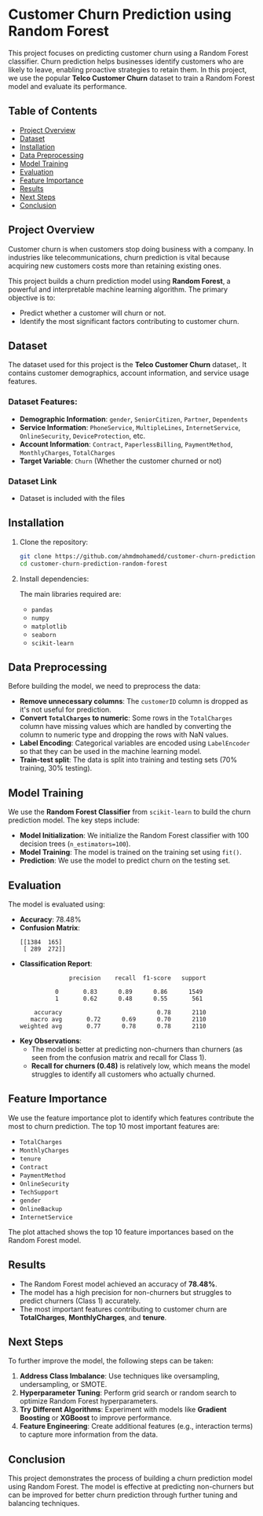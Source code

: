 # Customer Churn Prediction using Random Forest

This project focuses on predicting customer churn using a Random Forest classifier. Churn prediction helps businesses identify customers who are likely to leave, enabling proactive strategies to retain them. In this project, we use the popular **Telco Customer Churn** dataset to train a Random Forest model and evaluate its performance.

## Table of Contents
- [Project Overview](#project-overview)
- [Dataset](#dataset)
- [Installation](#installation)
- [Data Preprocessing](#data-preprocessing)
- [Model Training](#model-training)
- [Evaluation](#evaluation)
- [Feature Importance](#feature-importance)
- [Results](#results)
- [Next Steps](#next-steps)
- [Conclusion](#conclusion)

## Project Overview
Customer churn is when customers stop doing business with a company. In industries like telecommunications, churn prediction is vital because acquiring new customers costs more than retaining existing ones.

This project builds a churn prediction model using **Random Forest**, a powerful and interpretable machine learning algorithm. The primary objective is to:
- Predict whether a customer will churn or not.
- Identify the most significant factors contributing to customer churn.

## Dataset
The dataset used for this project is the **Telco Customer Churn** dataset,. It contains customer demographics, account information, and service usage features.

### Dataset Features:
- **Demographic Information**: `gender`, `SeniorCitizen`, `Partner`, `Dependents`
- **Service Information**: `PhoneService`, `MultipleLines`, `InternetService`, `OnlineSecurity`, `DeviceProtection`, etc.
- **Account Information**: `Contract`, `PaperlessBilling`, `PaymentMethod`, `MonthlyCharges`, `TotalCharges`
- **Target Variable**: `Churn` (Whether the customer churned or not)

### Dataset Link
- Dataset is included with the files

## Installation
1. Clone the repository:
   ```bash
   git clone https://github.com/ahmdmohamedd/customer-churn-prediction-random-forest
   cd customer-churn-prediction-random-forest
   ```

2. Install dependencies:

   The main libraries required are:
   - `pandas`
   - `numpy`
   - `matplotlib`
   - `seaborn`
   - `scikit-learn`

## Data Preprocessing
Before building the model, we need to preprocess the data:
- **Remove unnecessary columns**: The `customerID` column is dropped as it's not useful for prediction.
- **Convert `TotalCharges` to numeric**: Some rows in the `TotalCharges` column have missing values which are handled by converting the column to numeric type and dropping the rows with NaN values.
- **Label Encoding**: Categorical variables are encoded using `LabelEncoder` so that they can be used in the machine learning model.
- **Train-test split**: The data is split into training and testing sets (70% training, 30% testing).

## Model Training
We use the **Random Forest Classifier** from `scikit-learn` to build the churn prediction model. The key steps include:
- **Model Initialization**: We initialize the Random Forest classifier with 100 decision trees (`n_estimators=100`).
- **Model Training**: The model is trained on the training set using `fit()`.
- **Prediction**: We use the model to predict churn on the testing set.

## Evaluation
The model is evaluated using:
- **Accuracy**: 78.48%
- **Confusion Matrix**:
  ```
  [[1384  165]
   [ 289  272]]
  ```
- **Classification Report**:
  ```
                precision    recall  f1-score   support

            0       0.83      0.89      0.86      1549
            1       0.62      0.48      0.55       561

      accuracy                           0.78      2110
     macro avg       0.72      0.69      0.70      2110
  weighted avg       0.77      0.78      0.78      2110
  ```
- **Key Observations**:
  - The model is better at predicting non-churners than churners (as seen from the confusion matrix and recall for Class 1).
  - **Recall for churners (0.48)** is relatively low, which means the model struggles to identify all customers who actually churned.

## Feature Importance
We use the feature importance plot to identify which features contribute the most to churn prediction. The top 10 most important features are:
- `TotalCharges`
- `MonthlyCharges`
- `tenure`
- `Contract`
- `PaymentMethod`
- `OnlineSecurity`
- `TechSupport`
- `gender`
- `OnlineBackup`
- `InternetService`

The plot attached shows the top 10 feature importances based on the Random Forest model.

## Results
- The Random Forest model achieved an accuracy of **78.48%**. 
- The model has a high precision for non-churners but struggles to predict churners (Class 1) accurately.
- The most important features contributing to customer churn are **TotalCharges**, **MonthlyCharges**, and **tenure**.

## Next Steps
To further improve the model, the following steps can be taken:
1. **Address Class Imbalance**: Use techniques like oversampling, undersampling, or SMOTE.
2. **Hyperparameter Tuning**: Perform grid search or random search to optimize Random Forest hyperparameters.
3. **Try Different Algorithms**: Experiment with models like **Gradient Boosting** or **XGBoost** to improve performance.
4. **Feature Engineering**: Create additional features (e.g., interaction terms) to capture more information from the data.

## Conclusion
This project demonstrates the process of building a churn prediction model using Random Forest. The model is effective at predicting non-churners but can be improved for better churn prediction through further tuning and balancing techniques.
